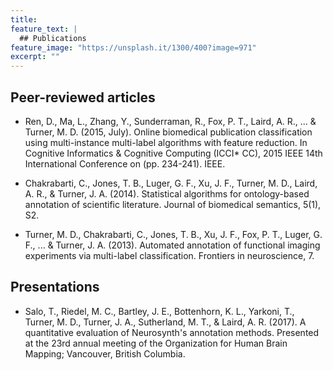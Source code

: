 ```yaml
---
title: 
feature_text: |
  ## Publications
feature_image: "https://unsplash.it/1300/400?image=971"
excerpt: ""
---
```


## Peer-reviewed articles

* Ren, D., Ma, L., Zhang, Y., Sunderraman, R., Fox, P. T., Laird, A. R., ... & Turner, M. D. (2015, July). Online biomedical publication classification using multi-instance multi-label algorithms with feature reduction. In Cognitive Informatics & Cognitive Computing (ICCI* CC), 2015 IEEE 14th International Conference on (pp. 234-241). IEEE.

* Chakrabarti, C., Jones, T. B., Luger, G. F., Xu, J. F., Turner, M. D., Laird, A. R., & Turner, J. A. (2014). Statistical algorithms for ontology-based annotation of scientific literature. Journal of biomedical semantics, 5(1), S2.

* Turner, M. D., Chakrabarti, C., Jones, T. B., Xu, J. F., Fox, P. T., Luger, G. F., ... & Turner, J. A. (2013). Automated annotation of functional imaging experiments via multi-label classification. Frontiers in neuroscience, 7.

## Presentations

* Salo, T., Riedel, M. C., Bartley, J. E., Bottenhorn, K. L., Yarkoni, T., Turner, M. D., Turner, J. A., Sutherland, M. T., & Laird, A. R. (2017). A quantitative evaluation of Neurosynth's annotation methods. Presented at the 23rd annual meeting of the Organization for Human Brain Mapping; Vancouver, British Columbia.
